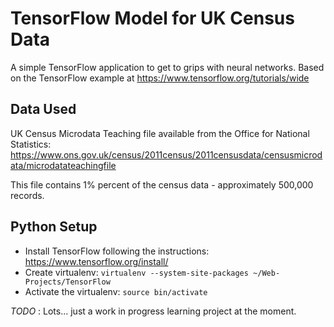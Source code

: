# TensorFlow Model for UK Census Data

A simple TensorFlow application to get to grips with neural networks.  Based on the TensorFlow example at https://www.tensorflow.org/tutorials/wide

## Data Used

UK Census Microdata Teaching file available from the Office for National Statistics: https://www.ons.gov.uk/census/2011census/2011censusdata/censusmicrodata/microdatateachingfile

This file contains 1% percent of the census data - approximately 500,000 records.


## Python Setup

* Install TensorFlow following the instructions: https://www.tensorflow.org/install/
* Create virtualenv:
```virtualenv --system-site-packages ~/Web-Projects/TensorFlow```
* Activate the virtualenv: ```source bin/activate```

*TODO* : Lots... just a work in progress learning project at the moment.
